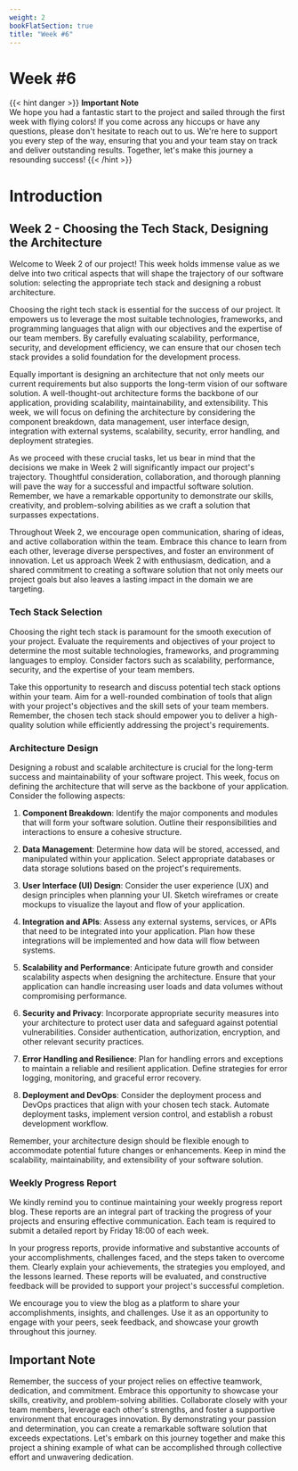```yaml
---
weight: 2
bookFlatSection: true
title: "Week #6"
---
```


# **Week #6**

{{< hint danger >}}
**Important Note**  
We hope you had a fantastic start to the project and sailed through the first week with flying colors! If you come across any hiccups or have any questions, please don't hesitate to reach out to us. We're here to support you every step of the way, ensuring that you and your team stay on track and deliver outstanding results. Together, let's make this journey a resounding success!
{{< /hint >}}
# **Introduction**
## **Week 2 - Choosing the Tech Stack, Designing the Architecture**

Welcome to Week 2 of our project! This week holds immense value as we delve into two critical aspects that will shape the trajectory of our software solution: selecting the appropriate tech stack and designing a robust architecture.

Choosing the right tech stack is essential for the success of our project. It empowers us to leverage the most suitable technologies, frameworks, and programming languages that align with our objectives and the expertise of our team members. By carefully evaluating scalability, performance, security, and development efficiency, we can ensure that our chosen tech stack provides a solid foundation for the development process.

Equally important is designing an architecture that not only meets our current requirements but also supports the long-term vision of our software solution. A well-thought-out architecture forms the backbone of our application, providing scalability, maintainability, and extensibility. This week, we will focus on defining the architecture by considering the component breakdown, data management, user interface design, integration with external systems, scalability, security, error handling, and deployment strategies.

As we proceed with these crucial tasks, let us bear in mind that the decisions we make in Week 2 will significantly impact our project's trajectory. Thoughtful consideration, collaboration, and thorough planning will pave the way for a successful and impactful software solution. Remember, we have a remarkable opportunity to demonstrate our skills, creativity, and problem-solving abilities as we craft a solution that surpasses expectations.

Throughout Week 2, we encourage open communication, sharing of ideas, and active collaboration within the team. Embrace this chance to learn from each other, leverage diverse perspectives, and foster an environment of innovation. Let us approach Week 2 with enthusiasm, dedication, and a shared commitment to creating a software solution that not only meets our project goals but also leaves a lasting impact in the domain we are targeting.


### **Tech Stack Selection**

Choosing the right tech stack is paramount for the smooth execution of your project. Evaluate the requirements and objectives of your project to determine the most suitable technologies, frameworks, and programming languages to employ. Consider factors such as scalability, performance, security, and the expertise of your team members.

Take this opportunity to research and discuss potential tech stack options within your team. Aim for a well-rounded combination of tools that align with your project's objectives and the skill sets of your team members. Remember, the chosen tech stack should empower you to deliver a high-quality solution while efficiently addressing the project's requirements.

### **Architecture Design**

Designing a robust and scalable architecture is crucial for the long-term success and maintainability of your software project. This week, focus on defining the architecture that will serve as the backbone of your application. Consider the following aspects:

1. **Component Breakdown**: Identify the major components and modules that will form your software solution. Outline their responsibilities and interactions to ensure a cohesive structure.

2. **Data Management**: Determine how data will be stored, accessed, and manipulated within your application. Select appropriate databases or data storage solutions based on the project's requirements.

3. **User Interface (UI) Design**: Consider the user experience (UX) and design principles when planning your UI. Sketch wireframes or create mockups to visualize the layout and flow of your application.

4. **Integration and APIs**: Assess any external systems, services, or APIs that need to be integrated into your application. Plan how these integrations will be implemented and how data will flow between systems.

5. **Scalability and Performance**: Anticipate future growth and consider scalability aspects when designing the architecture. Ensure that your application can handle increasing user loads and data volumes without compromising performance.

6. **Security and Privacy**: Incorporate appropriate security measures into your architecture to protect user data and safeguard against potential vulnerabilities. Consider authentication, authorization, encryption, and other relevant security practices.

7. **Error Handling and Resilience**: Plan for handling errors and exceptions to maintain a reliable and resilient application. Define strategies for error logging, monitoring, and graceful error recovery.

8. **Deployment and DevOps**: Consider the deployment process and DevOps practices that align with your chosen tech stack. Automate deployment tasks, implement version control, and establish a robust development workflow.

Remember, your architecture design should be flexible enough to accommodate potential future changes or enhancements. Keep in mind the scalability, maintainability, and extensibility of your software solution.

### **Weekly Progress Report**

We kindly remind you to continue maintaining your weekly progress report blog. These reports are an integral part of tracking the progress of your projects and ensuring effective communication. Each team is required to submit a detailed report by Friday 18:00 of each week.

In your progress reports, provide informative and substantive accounts of your accomplishments, challenges faced, and the steps taken to overcome them. Clearly explain your achievements, the strategies you employed, and the lessons learned. These reports will be evaluated, and constructive feedback will be provided to support your project's successful completion.

We encourage you to view the blog as a platform to share your accomplishments, insights, and challenges. Use it as an opportunity to engage with your peers, seek feedback, and showcase your growth throughout this journey.

## **Important Note**

Remember, the success of your project relies on effective teamwork, dedication, and commitment. Embrace this opportunity to showcase your skills, creativity, and problem-solving abilities. Collaborate closely with your team members, leverage each other's strengths, and foster a supportive environment that encourages innovation. By demonstrating your passion and determination, you can create a remarkable software solution that exceeds expectations. Let's embark on this journey together and make this project a shining example of what can be accomplished through collective effort and unwavering dedication.